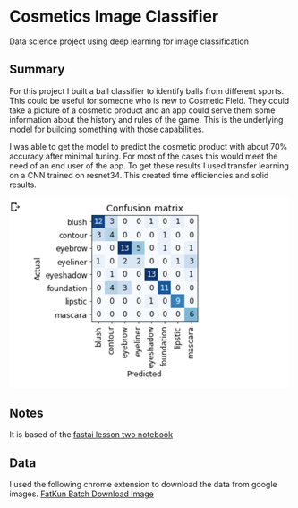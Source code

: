 # Cosmetics Image Classifier
Data science project using deep learning for image classification

## Summary
For this project I built a ball classifier to identify balls from different sports. This could be useful for someone 
who is new to Cosmetic Field. They could take a picture of a cosmetic product and an app could serve them some information about 
the history and rules of the game. This is the underlying model for building something with those capabilities.

I was able to get the model to predict the cosmetic product with about 70%
accuracy after minimal tuning. For most of the cases this would 
meet the need of an end user of the app. To get these results I used transfer learning on a CNN trained on resnet34. 
This created time efficiencies and solid results.

<img src="https://github.com/yoonhaK/cosmetics_image_recognition/blob/master/confusion_matrix.png" width="500"/>

## Notes
It is based of the [fastai lesson two notebook](https://github.com/fastai/course-v3/blob/master/nbs/dl1/lesson2-download.ipynb)


## Data
I used the following chrome extension to download the data from google images. [FatKun Batch Download Image](https://chrome.google.com/webstore/detail/fatkun-batch-download-ima/nnjjahlikiabnchcpehcpkdeckfgnohf?hl=en)

